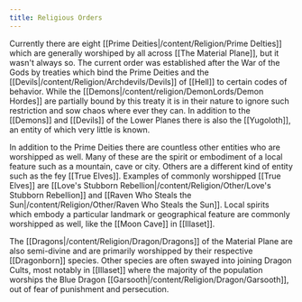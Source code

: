 ```yaml
---
title: Religious Orders
---
```


Currently there are eight [[Prime Deities|/content/Religion/Prime DeIties]] which are generally worshiped by all across [[The Material Plane]], but it wasn't always so. The current order was established after the War of the Gods by treaties which bind the Prime Deities and the [[Devils|/content/Religion/Archdevils/Devils]]  of [[Hell]] to certain codes of behavior. While the [[Demons|/content/religion/DemonLords/Demon Hordes]] are partially bound by this treaty it is in their nature to ignore such restriction and sow chaos where ever they can. In addition to the [[Demons]] and [[Devils]] of the Lower Planes there is also the [[Yugoloth]], an entity of which very little is known. 

In addition to the Prime Deities there are countless other entities who are worshipped as well. Many of these are the spirit or embodiment of a local feature such as a mountain, cave or city. Others are a different kind of entity such as the fey [[True Elves]]. Examples of commonly worshipped [[True Elves]] are [[Love's Stubborn Rebellion|/content/Religion/Other/Love's Stubborn Rebellion]] and [[Raven Who Steals the Sun|/content/Religion/Other/Raven Who Steals the Sun]]. Local spirits which embody a particular landmark or geographical feature are commonly worshipped as well, like the [[Moon Cave]] in [[Illaset]].

The [[Dragons|/content/Religion/Dragon/Dragons]] of the Material Plane are also semi-divine and are primarily worshipped by their respective [[Dragonborn]] species. Other species are often swayed into joining Dragon Cults, most notably in [[Illaset]] where the majority of the population worships the Blue Dragon [[Garsooth|/content/Religion/Dragon/Garsooth]], out of fear of punishment and persecution. 

